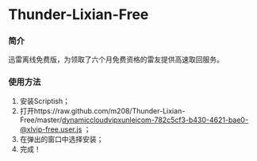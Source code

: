 Thunder-Lixian-Free
===================

### 简介

迅雷离线免费版，为领取了六个月免费资格的雷友提供高速取回服务。

### 使用方法

1. 安装Scriptish；
2. 打开https://raw.github.com/m208/Thunder-Lixian-Free/master/dynamiccloudvipxunleicom-782c5cf3-b430-4621-bae0-@xlvip-free.user.js ；
3. 在弹出的窗口中选择安装；
4. 完成！
